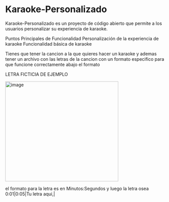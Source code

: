 # Karaoke-Personalizado

Karaoke-Personalizado es un proyecto de código abierto que permite a los usuarios personalizar su experiencia de karaoke.

Puntos Principales de Funcionalidad
Personalización de la experiencia de karaoke
Funcionalidad básica de karaoke

Tienes que tener la cancion a la que quieres hacer un karaoke y ademas tener un archivo con las letras de la cancion con un formato especifico para que funcione correctamente abajo el formato

LETRA FICTICIA DE EJEMPLO

<img width="357" height="316" alt="image" src="https://github.com/user-attachments/assets/6880ad8f-8c73-43d6-a6f5-681d77fb98e1" />


el formato para la letra es en Minutos:Segundos y luego la letra osea 0:01|0:05|Tu letra aqui,|
